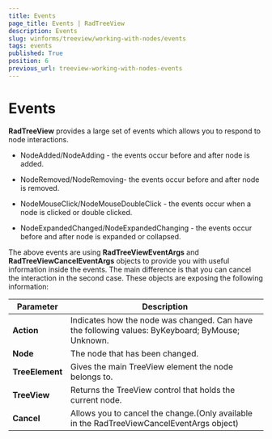 ```yaml
---
title: Events
page_title: Events | RadTreeView
description: Events
slug: winforms/treeview/working-with-nodes/events
tags: events
published: True
position: 6
previous_url: treeview-working-with-nodes-events
---
```


# Events

__RadTreeView__ provides a large set of events which allows you to respond to node interactions. 

* NodeAdded/NodeAdding - the events occur before and after node is added.

* NodeRemoved/NodeRemoving- the events occur before and after node is removed.

* NodeMouseClick/NodeMouseDoubleClick - the events occur when a node is clicked or double clicked.

* NodeExpandedChanged/NodeExpandedChanging - the events occur before and after node is expanded or collapsed.

The above events are using __RadTreeViewEventArgs__ and __RadTreeViewCancelEventArgs__ objects to provide you with useful information inside the events. The main difference is that you can cancel the interaction in the second case. These objects are exposing the following information:
        


| Parameter | Description |
| ------ | ------ |
| __Action__ |Indicates how the node was changed. Can have the following values: ByKeyboard; ByMouse; Unknown.|
| __Node__ |The node that has been changed.|
| __TreeElement__ |Gives the main TreeView element the node belongs to.|
| __TreeView__ |Returns the TreeView control that holds the current node.|
| __Cancel__ |Allows you to cancel the change.(Only available in the RadTreeViewCancelEventArgs object)|
